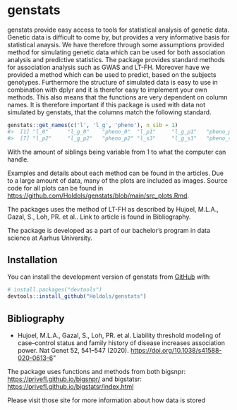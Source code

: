 
<!-- README.md is generated from README.Rmd. Please edit that file -->

# genstats

<!-- badges: start -->
<!-- badges: end -->

genstats provide easy access to tools for statistical analysis of
genetic data. Genetic data is difficult to come by, but provides a very
informative basis for statistical anaysis. We have therefore through
some assumptions provided method for simulating genetic data which can
be used for both association analysis and predictive statistics. The
package provides standard methods for association analysis such as GWAS
and LT-FH. Moreover have we provided a method which can be used to
predict, based on the subjects genotypes. Furthermore the structure of
simulated data is easy to use in combination with dplyr and it is
therefor easy to implement your own methods. This also means that the
functions are very dependent on column names. It is therefore important
if this package is used with data not simulated by genstats, that the
columns match the following standard.

``` r
genstats::get_names(c('l', 'l_g', 'pheno'), n_sib = 1)
#>  [1] "l_0"      "l_g_0"    "pheno_0"  "l_p1"     "l_g_p1"   "pheno_p1"
#>  [7] "l_p2"     "l_g_p2"   "pheno_p2" "l_s3"     "l_g_s3"   "pheno_s3"
```

With the amount of siblings being variable from 1 to what the computer
can handle.

Examples and details about each method can be found in the articles. Due
to a large amount of data, many of the plots are included as images.
Source code for all plots can be found in
<https://github.com/Holdols/genstats/blob/main/src_plots.Rmd>.

The packages uses the method of LT-FH as described by Hujoel, M.L.A.,
Gazal, S., Loh, PR. et al.. Link to article is found in Bibliography.

The package is developed as a part of our bachelor’s program in data
science at Aarhus University.

## Installation

You can install the development version of genstats from
[GitHub](https://github.com/) with:

``` r
# install.packages("devtools")
devtools::install_github("Holdols/genstats")
```

## Bibliography

-   Hujoel, M.L.A., Gazal, S., Loh, PR. et al. Liability threshold
    modeling of case–control status and family history of disease
    increases association power. Nat Genet 52, 541–547 (2020).
    <https://doi.org/10.1038/s41588-020-0613-6>"

The package uses functions and methods from both bigsnpr:
<https://privefl.github.io/bigsnpr/> and bigstatsr:
<https://privefl.github.io/bigstatsr/index.html>

Please visit those site for more information about how data is stored
